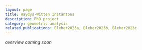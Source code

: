```yaml
---
layout: page
title: Haydys-Witten Instantons
description: PhD project
category: geometric analysis
related_publications: Bleher2023a, Bleher2023b, Bleher2023c
---
```


*overview coming soon*